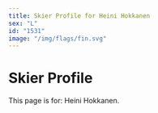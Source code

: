 ```yaml
---
title: Skier Profile for Heini Hokkanen
sex: "L"
id: "1531"
image: "/img/flags/fin.svg" 
---
```


# Skier Profile

This page is for: Heini Hokkanen.
    